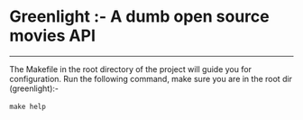 # Greenlight :- A dumb open source movies API

<hr>

The Makefile in the root directory of the project will guide you for configuration. Run the following command, make sure you are in the root dir (greenlight):-
<br><br>
`
make help
`
